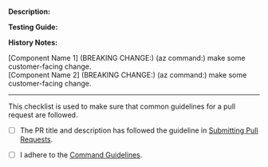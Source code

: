 **Description<!--(Mandatory)-->:**  
<!--(Why this PR? What is changed? What is the effect? etc. A high-quality description can accelerate the review process)-->

**Testing Guide:**  
<!--(Example commands with explanations)-->

**History Notes:**  
<!--(Fill in the following template if multiple notes are needed, otherwise PR title will be used for history note.)-->

[Component Name 1] (BREAKING CHANGE:) (az command:) make some customer-facing change.  
[Component Name 2] (BREAKING CHANGE:) (az command:) make some customer-facing change.

---

This checklist is used to make sure that common guidelines for a pull request are followed.

- [ ] The PR title and description has followed the guideline in [Submitting Pull Requests](https://github.com/Azure/azure-cli/tree/dev/doc/authoring_command_modules#submitting-pull-requests).

- [ ] I adhere to the [Command Guidelines](https://github.com/Azure/azure-cli/blob/dev/doc/command_guidelines.md).
